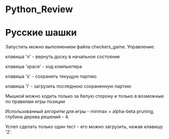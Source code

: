 # Python_Review
# Русские шашки
Запустить можно выполнением файла checkers_game.
Управление:

клавиша 'n' - вернуть доску в начальное состояние

клавиша 'space' - ход компьютера

клавиша 's' - сохранить текущую партию

клавиша 'l' - загрузить последнюю сохраненную партию


Мышкой можно ходить только за белую сторону и только в возможные по правилам игры позиции

Использованный алгоритм для игры - minmax + alpha-beta pruning, глубина дерева решений - 4.

Успел сделать только один тест - его можно загрузить, нажав клавишу '2'.
